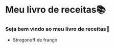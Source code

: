 # Meu livro de receitas:books:



### Seja bem vindo ao meu livro de receitas:green_apple:



- Strogonoff de frango

  

